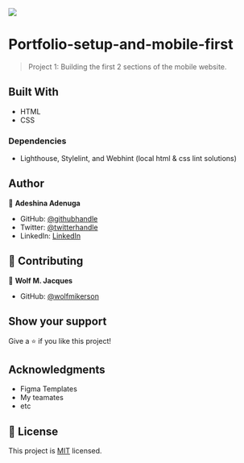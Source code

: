![](https://img.shields.io/badge/Microverse-blueviolet)

# Portfolio-setup-and-mobile-first

> Project 1: Building the first 2 sections of the mobile website.


## Built With

- HTML
- CSS

### Dependencies

- Lighthouse, Stylelint, and Webhint (local html & css lint solutions)



## Author

👤 **Adeshina Adenuga**

- GitHub: [@githubhandle](https://github.com/nuga0909)
- Twitter: [@twitterhandle](https://twitter.com/nuga0909)
- LinkedIn: [LinkedIn](https://github.com/Nuga0909)



## 🤝 Contributing

👤 **Wolf M. Jacques**
- GitHub: [@wolfmikerson](https://github.com/Wolfmikerson)

## Show your support

Give a ⭐️ if you like this project!

## Acknowledgments

- Figma Templates
- My teamates
- etc

## 📝 License

This project is [MIT](https://choosealicense.com/licenses/mit/) licensed.
